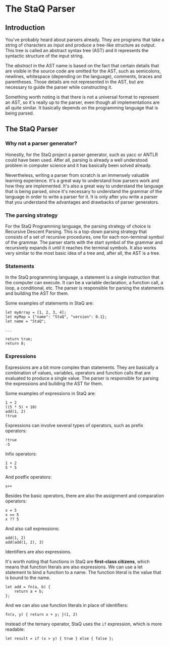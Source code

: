 # The StaQ Parser

## Introduction

You've probably heard about parsers already. They are programs that take a string of characters as input and produce a tree-like structure as output. This tree is called an abstract syntax tree (AST) and it represents the syntactic structure of the input string.

The _abstract_ in the AST name is based on the fact that certain details that are visible in the source code are omitted for the AST, such as semicolons, newlines, whitespace (depending on the language), comments, braces and parentheses. Those details are not represented in the AST, but are necessary to guide the parser while constructing it.

Something worth noting is that there is not a universal format to represent an AST, so it's really up to the parser, even though all implementations are all quite similar. It basically depends on the programming language that is being parsed.

## The StaQ Parser

### Why not a parser generator?

Honestly, for the StaQ project a parser generator, such as yacc or ANTLR could have been used. After all, parsing is already a well understood problem in computer science and it has basically been solved already.

Nevertheless, writing a parser from scratch is an immensely valuable learning experience. It's a great way to understand how parsers work and how they are implemented. It's also a great way to understand the language that is being parsed, since it's necessary to understand the grammar of the language in order to write a parser for it. It is only after you write a parser that you understand the advantages and drawbacks of parser generators.

### The parsing strategy

For the StaQ Programming language, the parsing strategy of choice is Recursive Descent Parsing. This is a top-down parsing strategy that consists of a set of recursive procedures, one for each non-terminal symbol of the grammar. The parser starts with the start symbol of the grammar and recursively expands it until it reaches the terminal symbols. It also works very similar to the most basic idea of a tree and, after all, the AST is a tree.

### Statements

In the StaQ programming language, a statement is a single instruction that the computer can execute. It can be a variable declaration, a function call, a loop, a conditional, etc. The parser is responsible for parsing the statements and building the AST for them.

Some examples of statements in StaQ are:

```
let myArray = [1, 2, 3, 4];
let myMap = {"name": "StaQ", "version": 0.1};
let name = "StaQ";

...

return true;
return 0;
```

### Expressions

Expressions are a bit more complex than statements. They are basically a combination of values, variables, operators and function calls that are evaluated to produce a single value. The parser is responsible for parsing the expressions and building the AST for them.

Some examples of expressions in StaQ are:

```
1 + 2
((5 * 5) + 10)
add(1, 2)
!true
```

Expressions can involve several types of operators, such as prefix operators:

```
!true
-5
```

Infix operators:

```
1 + 2
5 * 5
```

And postfix operators:

```
x++
```

Besides the basic operators, there are also the assignment and comparation operators:

```
x = 5
x == 5
x ?? 5
```

And also call expressions:

```
add(1, 2)
add(add(1, 2), 3)
```

Identifiers are also expressions.

It's worth noting that functions in StaQ are **first-class citizens**, which means that function literals are also expressions. We can use a let statement to bind a function to a name. The function literal is the value that is bound to the name.

```
let add = fn(a, b) {
    return a + b;
};
```

And we can also use function literals in place of identifiers:

```
fn(x, y) { return x + y; }(1, 2)
```

Instead of the ternary operator, StaQ uses the `if` expression, which is more readable:

```
let result = if (x > y) { true } else { false };
```

